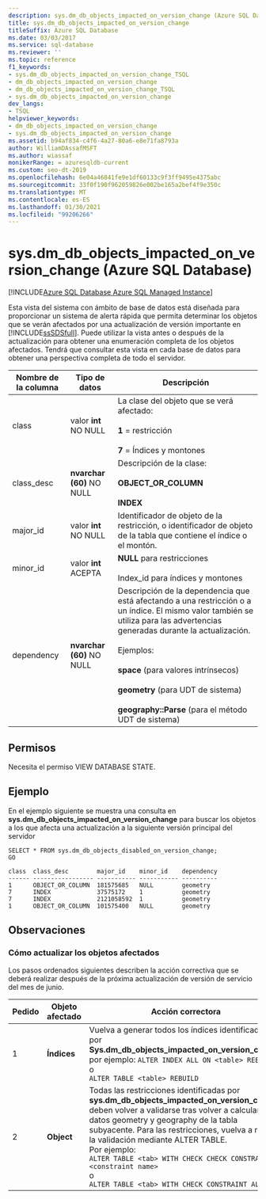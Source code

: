```yaml
---
description: sys.dm_db_objects_impacted_on_version_change (Azure SQL Database)
title: sys.dm_db_objects_impacted_on_version_change
titleSuffix: Azure SQL Database
ms.date: 03/03/2017
ms.service: sql-database
ms.reviewer: ''
ms.topic: reference
f1_keywords:
- sys.dm_db_objects_impacted_on_version_change_TSQL
- dm_db_objects_impacted_on_version_change
- dm_db_objects_impacted_on_version_change_TSQL
- sys.dm_db_objects_impacted_on_version_change
dev_langs:
- TSQL
helpviewer_keywords:
- dm_db_objects_impacted_on_version_change
- sys.dm_db_objects_impacted_on_version_change
ms.assetid: b94af834-c4f6-4a27-80a6-e8e71fa8793a
author: WilliamDAssafMSFT
ms.author: wiassaf
monikerRange: = azuresqldb-current
ms.custom: seo-dt-2019
ms.openlocfilehash: 6e04a46841fe9e1df60133c9f3ff9495e4375abc
ms.sourcegitcommit: 33f0f190f962059826e002be165a2bef4f9e350c
ms.translationtype: MT
ms.contentlocale: es-ES
ms.lasthandoff: 01/30/2021
ms.locfileid: "99206266"
---
```

# <a name="sysdm_db_objects_impacted_on_version_change-azure-sql-database"></a>sys.dm_db_objects_impacted_on_version_change (Azure SQL Database)
[!INCLUDE[Azure SQL Database Azure SQL Managed Instance](../../includes/applies-to-version/asdb-asdbmi.md)]

  Esta vista del sistema con ámbito de base de datos está diseñada para proporcionar un sistema de alerta rápida que permita determinar los objetos que se verán afectados por una actualización de versión importante en [!INCLUDE[ssSDSfull](../../includes/sssdsfull-md.md)]. Puede utilizar la vista antes o después de la actualización para obtener una enumeración completa de los objetos afectados. Tendrá que consultar esta vista en cada base de datos para obtener una perspectiva completa de todo el servidor.  
  
|Nombre de la columna|Tipo de datos|Descripción|  
|-----------------|---------------|-----------------|  
|class|valor **int** NO NULL|La clase del objeto que se verá afectado:<br /><br /> **1** = restricción<br /><br /> **7** = Índices y montones|  
|class_desc|**nvarchar (60)** NO NULL|Descripción de la clase:<br /><br /> **OBJECT_OR_COLUMN**<br /><br /> **INDEX**|  
|major_id|valor **int** NO NULL|Identificador de objeto de la restricción, o identificador de objeto de la tabla que contiene el índice o el montón.|  
|minor_id|valor **int** ACEPTA|**NULL** para restricciones<br /><br /> Index_id para índices y montones|  
|dependency|**nvarchar (60)** NO NULL|Descripción de la dependencia que está afectando a una restricción o a un índice. El mismo valor también se utiliza para las advertencias generadas durante la actualización.<br /><br /> Ejemplos:<br /><br /> **space** (para valores intrínsecos)<br /><br /> **geometry** (para UDT de sistema)<br /><br /> **geography::Parse** (para el método UDT de sistema)|  
  
## <a name="permissions"></a>Permisos  
 Necesita el permiso VIEW DATABASE STATE.  
  
## <a name="example"></a>Ejemplo  
 En el ejemplo siguiente se muestra una consulta en **sys.dm_db_objects_impacted_on_version_change** para buscar los objetos a los que afecta una actualización a la siguiente versión principal del servidor  
  
```  
SELECT * FROM sys.dm_db_objects_disabled_on_version_change;  
GO  
```  
  
```  
class  class_desc        major_id    minor_id    dependency                       
------ ----------------- ----------- ----------- ----------   
1      OBJECT_OR_COLUMN  181575685   NULL        geometry                        
7      INDEX             37575172    1           geometry                        
7      INDEX             2121058592  1           geometry                        
1      OBJECT_OR_COLUMN  101575400   NULL        geometry     
```  
  
## <a name="remarks"></a>Observaciones  
  
### <a name="how-to-update-impacted-objects"></a>Cómo actualizar los objetos afectados  
 Los pasos ordenados siguientes describen la acción correctiva que se deberá realizar después de la próxima actualización de versión de servicio del mes de junio.  
  
|Pedido|Objeto afectado|Acción correctora|  
|-----------|---------------------|-----------------------|  
|1|**Índices**|Vuelva a generar todos los índices identificados por **Sys.dm_db_objects_impacted_on_version_change** por ejemplo:  `ALTER INDEX ALL ON <table> REBUILD`<br />o<br />`ALTER TABLE <table> REBUILD`|  
|2|**Object**|Todas las restricciones identificadas por **sys.dm_db_objects_impacted_on_version_change** deben volver a validarse tras volver a calcular los datos geometry y geography de la tabla subyacente. Para las restricciones, vuelva a realizar la validación mediante ALTER TABLE. <br />Por ejemplo: <br />`ALTER TABLE <tab> WITH CHECK CHECK CONSTRAINT <constraint name>`<br />o<br />`ALTER TABLE <tab> WITH CHECK CONSTRAINT ALL`|  
  
  
